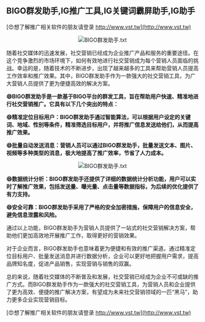 ## **BIGO群发助手,IG推广工具,IG关键词霸屏助手,IG助手**

[😍想了解推广相关软件的朋友请登录 http://www.vst.tw](http://www.vst.tw)

 <center><img src="https://vst.tw/MP4/tuiguang/png/8.png" alt="BIGO群发助手.txt"></center>

随着社交媒体的迅速发展，社交营销已经成为企业推广产品和服务的重要途径。在这个竞争激烈的市场环境下，如何有效地进行社交营销成为每个营销人员面临的挑战。幸运的是，随着技术的不断进步，出现了越来越多的工具来帮助营销人员提高工作效率和推广效果。其中，BIGO群发助手作为一款强大的社交营销工具，为广大营销人员提供了更为便捷高效的解决方案。

**😄BIGO群发助手是一款基于BIGO平台的群发工具，旨在帮助用户快速、精准地进行社交营销推广。它具有以下几个突出的特点：**

**😄精准定位目标用户：BIGO群发助手通过智能算法，可以根据用户设定的关键词、地域、性别等条件，精准筛选目标用户，并将推广信息发送给他们，从而提高推广效果。**

**😄批量自动发送消息：营销人员可以通过BIGO群发助手，批量发送文本、图片、视频等多种类型的消息，极大地提高了推广效率，节省了人力成本。**

 <center><img src="https://vst.tw/MP4/tuiguang/png/7.png" alt="BIGO群发助手.txt"></center>

**😄数据统计分析：BIGO群发助手还提供了详细的数据统计分析功能，用户可以实时了解推广效果，包括发送量、曝光量、点击量等数据指标，为后续的优化提供了有力支持。**

**😄安全可靠：BIGO群发助手采用了严格的安全加密措施，保障用户的信息安全，避免信息泄露和风险。**

通过以上功能，BIGO群发助手为营销人员提供了一站式的社交营销解决方案，帮助他们更加高效地开展推广工作，取得更好的营销效果。

对于企业而言，BIGO群发助手也意味着更为便捷和有效的推广渠道。通过精准定位目标用户、批量发送消息并进行数据分析，企业可以更好地把握用户需求，提高品牌知名度，促进产品销售，实现营销与销售的双赢。

总的来说，随着社交媒体的不断普及和发展，社交营销已经成为企业不可或缺的推广方式。而BIGO群发助手作为一款强大的社交营销工具，为营销人员和企业提供了更为高效、便捷的推广解决方案，有望成为未来社交营销领域的一匹“黑马”，助力更多企业实现营销目标。

[😍想了解推广相关软件的朋友请登录 http://www.vst.tw](http://www.vst.tw)



